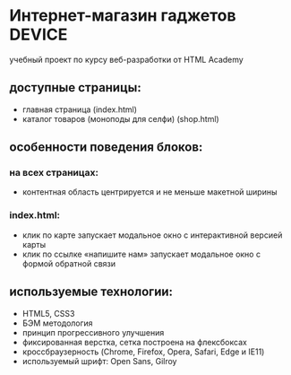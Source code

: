 # Интернет-магазин гаджетов DEVICE
учебный проект по курсу веб-разработки от HTML Academy

## доступные страницы:
- главная страница (index.html)
- каталог товаров (моноподы для селфи) (shop.html)

## особенности поведения блоков:

### на всех страницах:
- контентная область центрируется и не меньше макетной ширины

### index.html:
- клик по карте запускает модальное окно с интерактивной версией карты
- клик по ссылке «напишите нам» запускает модальное окно с формой обратной связи

## используемые технологии:
- HTML5, CSS3
- БЭМ методология
- принцип прогрессивного улучшения
- фиксированная верстка, сетка построена на флексбоксах
- кроссбраузерность (Chrome, Firefox, Opera, Safari, Edge и IE11)
- используемый шрифт: Open Sans, Gilroy
